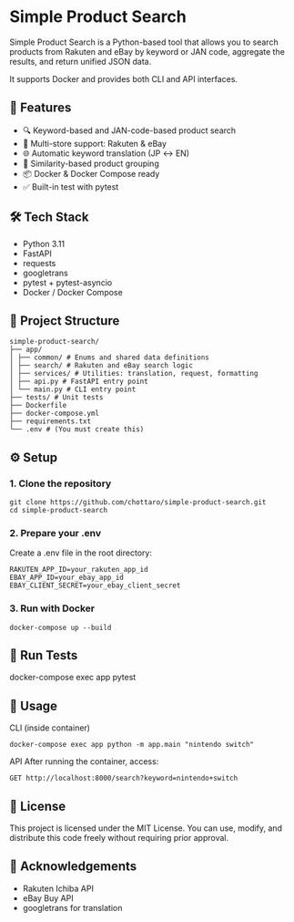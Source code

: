 # Simple Product Search

Simple Product Search is a Python-based tool that allows you to search products from Rakuten and eBay by keyword or JAN code, aggregate the results, and return unified JSON data.

It supports Docker and provides both CLI and API interfaces.

## 🚀 Features

- 🔍 Keyword-based and JAN-code-based product search
- 🏬 Multi-store support: Rakuten & eBay
- 🌐 Automatic keyword translation (JP ↔ EN)
- 🧠 Similarity-based product grouping
- 📦 Docker & Docker Compose ready
- ✅ Built-in test with pytest

## 🛠️ Tech Stack

- Python 3.11
- FastAPI
- requests
- googletrans
- pytest + pytest-asyncio
- Docker / Docker Compose

## 📂 Project Structure

```
simple-product-search/
├── app/
│ ├── common/ # Enums and shared data definitions
│ ├── search/ # Rakuten and eBay search logic
│ ├── services/ # Utilities: translation, request, formatting
│ ├── api.py # FastAPI entry point
│ └── main.py # CLI entry point
├── tests/ # Unit tests
├── Dockerfile
├── docker-compose.yml
├── requirements.txt
└── .env # (You must create this)
```

## ⚙️ Setup

### 1. Clone the repository

```
git clone https://github.com/chottaro/simple-product-search.git
cd simple-product-search
```

### 2. Prepare your .env
Create a .env file in the root directory:

```
RAKUTEN_APP_ID=your_rakuten_app_id
EBAY_APP_ID=your_ebay_app_id
EBAY_CLIENT_SECRET=your_ebay_client_secret
```

### 3. Run with Docker
```
docker-compose up --build
```

## 🧪 Run Tests


docker-compose exec app pytest
## 📘 Usage
CLI (inside container)
```
docker-compose exec app python -m app.main "nintendo switch"
```

API
After running the container, access:

```
GET http://localhost:8000/search?keyword=nintendo+switch
```

## 🔐 License
This project is licensed under the MIT License.
You can use, modify, and distribute this code freely without requiring prior approval.

## 🙏 Acknowledgements
- Rakuten Ichiba API
- eBay Buy API
- googletrans for translation
